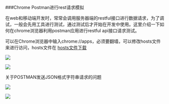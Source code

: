 ###Chrome Postman进行rest请求模拟

在web和移动端开发时，常常会调用服务器端的restful接口进行数据请求，为了调试，一般会先用工具进行测试，通过测试后才开始在开发中使用。这里介绍一下如何在chrome浏览器利用postman应用进行restful api接口请求测试。

可以在Chrome浏览器中输入chrome://apps，必须要翻墙，可以修改hosts文件来进行访问，hosts文件在
[hosts文件下载](https://github.com/silence940109/Java/tree/master/google_hosts/2016-9-15)

![](https://github.com/silence940109/Java/blob/master/chrome_postman/image/postman1.png)

![](https://github.com/silence940109/Java/blob/master/chrome_postman/image/postman.png)

关于POSTMAN发送JSON格式字符串请求的问题

![](https://github.com/silence940109/Java/blob/master/chrome_postman/image/postman2.png)

![](https://github.com/silence940109/Java/blob/master/chrome_postman/image/postman3.png)

